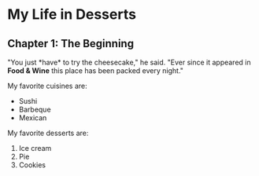 <h1>My Life in Desserts</h1>

<h2>Chapter 1: The Beginning</h2>

<p>"You just *have* to try the cheesecake," he said. "Ever since it appeared in <strong>Food & Wine</strong> this place has been packed every night."</p>

<p>My favorite cuisines are:</p>

<ul>
	<li>Sushi</li>
	<li>Barbeque</li>
	<li>Mexican</li>
</ul>

<p>My favorite desserts are:</p>

<ol>
	<li>Ice cream</li>
	<li>Pie</li>
	<li>Cookies</li>
</ol>